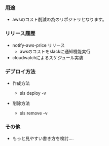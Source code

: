 ### 用途
- awsのコスト削減の為のリポジトリとなります。

### リリース履歴
- notify-aws-price リリース
    - awsのコストをslackに通知機能実行
- cloudwatchによるスケジュール実装

### デプロイ方法
- 作成方法
    - sls deploy -v
    
- 削除方法
    - sls remove -v
    
### その他
- もっと見やすい書き方を検討....